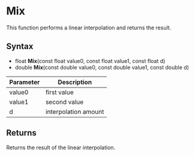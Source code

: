 # Mix #

This function performs a linear interpolation and returns the result.

## Syntax ##

- float **Mix**(const float value0, const float value1, const float d)
- double **Mix**(const double value0, const double value1, const double d)

| Parameter | Description |
| --- | --- |
| value0 | first value |
| value1 | second value |
| d | interpolation amount |

## Returns ##

Returns the result of the linear interpolation.
